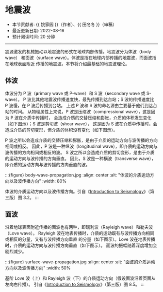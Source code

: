# 地震波

- 本节贡献者: {{ 姚家园 }}（作者）、{{ 田冬冬 }}（审稿）
- 最近更新日期: 2022-08-16
- 预计阅读时间: 20 分钟

---

震源激发的机械振动以地震波的形式在地球内部传播。地震波分为体波（body wave）
和面波（surface wave）。体波是指在地球内部传播的地震波，而面波指在地球表面附近
传播的地震波。本节将介绍最基础的地震波理论。

## 体波

体波分为 P 波（**p**rimary wave 或 P-wave）和 S 波（**s**econdary wave 或 S-wave）。
P 波比其他地震波传播速度快，最先传播到达台站；S 波的传播速度比 P 波慢，在 P 波后传播到台站。
上述 P 波和 S 波的命名源由主要基于他们到达台站的时间。
从物理属性上来说，P 波是压缩波（compressional wave），这是因为 P 波在介质中传播时，
会造成介质的交替压缩和膨胀，介质的体积发生变化（如下图示）；S 波是剪切波（**s**hear wave），
这是因为 S 波在介质中传播时，会造成介质的剪切变形，但介质的体积没有变化（如下图示）。

P 波之所以会造成介质的交替压缩和膨胀，是由于介质的运动方向与波传播的方向相同或相反。
因此，P 波是一种纵波（longitudinal wave），即介质的运动方向与波传播的方向相同或相反的波。
S 波之所以会造成介质的剪切变形，是由于介质的运动方向与波传播的方向垂直。
因此，S 波是一种横波（transverse wave），即介质的运动方向与波传播的方向垂直的波。

:::{figure} body-wave-propagation.jpg
:align: center
:alt: "体波的介质运动方向以及波传播方向"
:width: 80%

体波的介质运动方向以及波传播方向。引自《[Introduction to Seismology]》（第三版）图 3.2。
:::

## 面波

沿着地球表面附近传播的面波也有两种，即瑞利波（Rayleigh wave）和勒夫波（Love wave）。
Rayleigh 波在地表传播时，介质的运动既有与波传播方向相同或相反的分量，又有与波传播方向垂直
的分量（如下图示）。Love 波在地表传播时，介质的运动方向与波传播方向垂直（如下图示）。
面波的振幅随着深度增加会剧烈减少。

:::{figure} surface-wave-propagation.jpg
:align: center
:alt: "面波的介质运动方向以及波传播方向"
:width: 50%

基阶 Love 波（上）和 Rayleigh 波（下）的介质运动方向（假设面波沿着页面从左向右传播）。
引自《[Introduction to Seismology]》（第三版）图 8.5。
:::

[an introduction to seismology, earthquakes, and earth structure]: https://www.wiley.com/en-us/An+Introduction+to+Seismology%2C+Earthquakes%2C+and+Earth+Structure-p-9780865420786
[an introduction to the theory of seismology]: https://academic.oup.com/gji/article/86/1/215/636222
[introduction to seismology]: https://www.cambridge.org/us/academic/subjects/earth-and-environmental-science/solid-earth-geophysics/introduction-seismology-3rd-edition?format=HB&isbn=9781316635742
